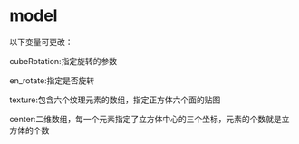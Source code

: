 # model
以下变量可更改：

cubeRotation:指定旋转的参数

en_rotate:指定是否旋转

texture:包含六个纹理元素的数组，指定正方体六个面的贴图

center:二维数组，每一个元素指定了立方体中心的三个坐标，元素的个数就是立方体的个数
